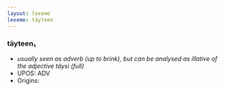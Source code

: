 ```yaml
---
layout: lexeme
lexeme: täyteen
---
```


###  täyteen₁

* _usually seen as adverb (up to brink), but can be analysed as illative of the adjective *täysi* (full)_
* UPOS:  ADV
* Origins: 

